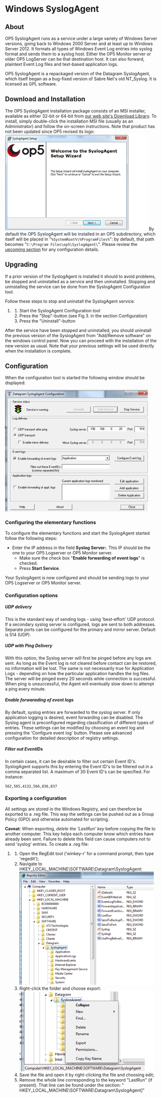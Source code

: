 # Windows SyslogAgent

## About

OP5 SyslogAgent runs as a service under a large variety of Windows Server versions, going back to Windows 2000 Server and at least up to Windows Server 2012. It formats all types of Windows Event Log entries into syslog format and sends them to a syslog host. Either the OP5 Monitor server or older OP5 LogServer can be that destination host. It can also forward, plaintext Event Log files and text-based application logs.

OP5 SyslogAgent is a repackaged version of the Datagram SyslogAgent, which itself began as a bug-fixed version of Sabre Net's old NT\_Syslog. It is licensed as GPL software.

## Download and Installation

The OP5 SyslogAgent installation package consists of an MSI installer, available as either 32-bit or 64-bit from [our web site's Download Library](https://www.op5.com/op5-monitor/download-library/category/windows-syslog-agent/). To install, simply double-click the installation MSI file (usually as an Administrator) and follow the on-screen instructions. Note that product has not been updated since OP5 revised its logo:
![](images/16482385/16679132.png)
 By default the OP5 SyslogAgent will be installed in an OP5 subdirectory, which itself will be placed in "`%SystemRoot%\%ProgramFiles%`": by default, that path becomes "`C:\Program Files\op5\SyslogAgent\`". Please review the [upcoming section](#WindowsSyslogAgent-Configuration) for any configuration details.

## Upgrading

If a prior version of the SyslogAgent is installed it should to avoid problems, be stopped and uninstalled as a service and then uninstalled. Stopping and uninstalling the service can be done from the SyslogAgent Configuration tool.

Follow these steps to stop and uninstall the SyslogAgent service:

1. 1.  Start the SyslogAgent Configuration tool
    2.  Press the "Stop"-button (see Fig 3. in the section Configuration)
    3.  Press the "Uninstall"-button

After the service have been stopped and uninstalled, you should uninstall the previous version of the SyslogAgent from "Add/Remove software" on the windows control panel.
 Now you can proceed with the installation of the new version as usual. Note that your previous settings will be used directly when the installation is complete.

## Configuration

When the configuration tool is started the following window should be displayed:

 ![](images/16482385/16679131.png)

### Configuring the elementary functions

To configure the elementary functions and start the SyslogAgent started follow the following steps:

- Enter the IP address in the field **Syslog Server:**. This IP should be the one to your OP5 Logserver or OP5 Monitor server.
  - Make sure the check box "**Enable forwarding of event logs**" is checked.
  - Press **Start Service**.

Your SyslogAgent is now configured and should be sending logs to your OP5 Logserver or OP5 Monitor server.

### Configuration options

##### UDP delivery

This is the standard way of sending logs - using 'best-effort' UDP protocol. If a secondary syslog server is configured, logs are sent to both addresses.
 Separate ports can be configured for the primary and mirror server. Default is 514 (UDP).

##### UDP with Ping Delivery

With this option, the Syslog server will first be pinged before any logs are sent. As long as the Event log is not cleared before contact can be restored, no information will be lost. The same is not necessarily true for Application Logs - depending on how the particular application handles the log files.
 The server will be pinged every 20 seconds while connection is successful. When ping is unsuccessful, the Agent will eventually slow down to attempt a ping every minute.

##### Enable forwarading of event logs

By default, syslog entries are forwarded to the syslog server. If only application logging is desired, event forwarding can be disabled.
 The Syslog agent is preconfigured regarding classification of different types of entries. These settings can be modified by choosing an event log and pressing the 'Configure event log' button. Please see advanced configuration for detailed description of registry settings.

##### Filter out EventIDs

In certain cases, it can be desirable to filter out certain Event ID's. SyslogAgent supports this by entering the Event ID's to be filtered out in a comma separated list. A maximum of 30 Event ID's can be specified. For instance:

``` {style="margin-left: 30.0px;"}
562,565,4132,566,836,837
```

### Exporting a configuration

All settings are stored in the Windows Registry, and can therefore be exported to a .reg file. This way the settings can be pushed out as a Group Policy (GPO) and otherwise automated for scripting.

**Caveat**: When exporting, *delete the 'LastRun' key* before copying the file to another computer. This key helps each computer know which entries have already been sent. Failure to delete this field can cause computers not to send 'syslog' entries.
 To create a .reg file:

1. 1.  Open the RegEdit tool ('winkey-r' for a command prompt, then type 'regedit');
    2.  Navigate to HKEY\_LOCAL\_MACHINE\\SOFTWARE\\Datagram\\SyslogAgent:
        ![](images/16482385/16679129.png)
    3.  Right-click the folder and choose export:
        ![](images/16482385/16679130.png)
    4.  Save the file and open it by right-clicking the file and choosing edit;
    5.  Remove the whole line corresponding to the keyword "LastRun" (if present). That line can be found under the section: " HKEY\_LOCAL\_MACHINE\\SOFTWARE\\Datagram\\SyslogAgent]"
